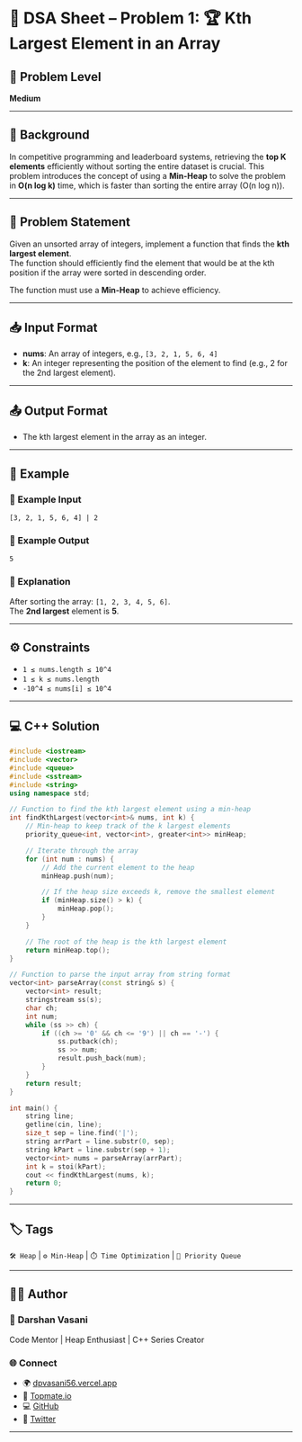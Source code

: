 # 🔐 DSA Sheet – Problem 1: 🏆 Kth Largest Element in an Array
## 🧠 Problem Level  
**Medium**

---

## 🧩 Background  

In competitive programming and leaderboard systems, retrieving the **top K elements** efficiently without sorting the entire dataset is crucial. This problem introduces the concept of using a **Min-Heap** to solve the problem in **O(n log k)** time, which is faster than sorting the entire array (O(n log n)).

---

## 📝 Problem Statement  

Given an unsorted array of integers, implement a function that finds the **kth largest element**.  
The function should efficiently find the element that would be at the kth position if the array were sorted in descending order.  

The function must use a **Min-Heap** to achieve efficiency.  

---

## 📥 Input Format  

- **nums**: An array of integers, e.g., `[3, 2, 1, 5, 6, 4]`  
- **k**: An integer representing the position of the element to find (e.g., 2 for the 2nd largest element).

---

## 📤 Output Format  

- The kth largest element in the array as an integer.

---

## 🧪 Example  

### 🔹 Example Input  
```
[3, 2, 1, 5, 6, 4] | 2
```

### 🔹 Example Output  
```
5
```

### 🧠 Explanation  
After sorting the array: `[1, 2, 3, 4, 5, 6]`.  
The **2nd largest** element is **5**.

---

## ⚙️ Constraints  
- `1 ≤ nums.length ≤ 10^4`
- `1 ≤ k ≤ nums.length`
- `-10^4 ≤ nums[i] ≤ 10^4`

---

## 💻 C++ Solution  

```cpp
#include <iostream>
#include <vector>
#include <queue>
#include <sstream>
#include <string>
using namespace std;

// Function to find the kth largest element using a min-heap
int findKthLargest(vector<int>& nums, int k) {
    // Min-heap to keep track of the k largest elements
    priority_queue<int, vector<int>, greater<int>> minHeap;

    // Iterate through the array
    for (int num : nums) {
        // Add the current element to the heap
        minHeap.push(num);

        // If the heap size exceeds k, remove the smallest element
        if (minHeap.size() > k) {
            minHeap.pop();
        }
    }

    // The root of the heap is the kth largest element
    return minHeap.top();
}

// Function to parse the input array from string format
vector<int> parseArray(const string& s) {
    vector<int> result;
    stringstream ss(s);
    char ch;
    int num;
    while (ss >> ch) {
        if ((ch >= '0' && ch <= '9') || ch == '-') {
            ss.putback(ch);
            ss >> num;
            result.push_back(num);
        }
    }
    return result;
}

int main() {
    string line;
    getline(cin, line);
    size_t sep = line.find('|');
    string arrPart = line.substr(0, sep);
    string kPart = line.substr(sep + 1);
    vector<int> nums = parseArray(arrPart);
    int k = stoi(kPart);
    cout << findKthLargest(nums, k);
    return 0;
}
```

---

## 🏷️ Tags  
`🛠️ Heap` | `⚙️ Min-Heap` | `⏱️ Time Optimization` | `🧠 Priority Queue`

---

## 👨‍💻 Author  

### 🚀 **Darshan Vasani**  
Code Mentor | Heap Enthusiast | C++ Series Creator  

### 🌐 Connect  
- 🌍 [dpvasani56.vercel.app](https://dpvasani56.vercel.app)  
- 💬 [Topmate.io](https://topmate.io/dpvasani56)  
- 💻 [GitHub](https://github.com/dpvasani)  
- 🧵 [Twitter](https://x.com/vasanidarshan56)

---
